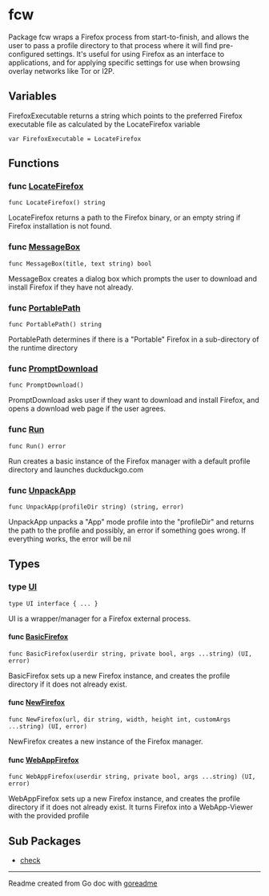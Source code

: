 # fcw

Package fcw wraps a Firefox process from start-to-finish, and allows
the user to pass a profile directory to that process where it will find
pre-configured settings. It's useful for using Firefox as an interface to
applications, and for applying specific settings for use when browsing
overlay networks like Tor or I2P.

## Variables

FirefoxExecutable returns a string which points to the preferred Firefox
executable file as calculated by the LocateFirefox variable

```golang
var FirefoxExecutable = LocateFirefox
```

## Functions

### func [LocateFirefox](/ui.go#L214)

`func LocateFirefox() string`

LocateFirefox returns a path to the Firefox binary, or an empty string if
Firefox installation is not found.

### func [MessageBox](/messagebox.go#L40)

`func MessageBox(title, text string) bool`

MessageBox creates a dialog box which prompts the user to download and install Firefox if they
have not already.

### func [PortablePath](/ui.go#L53)

`func PortablePath() string`

PortablePath determines if there is a "Portable" Firefox in a sub-directory
of the runtime directory

### func [PromptDownload](/ui.go#L243)

`func PromptDownload()`

PromptDownload asks user if they want to download and install Firefox, and
opens a download web page if the user agrees.

### func [Run](/fpw.go#L270)

`func Run() error`

Run creates a basic instance of the Firefox manager with a default profile directory and
launches duckduckgo.com

### func [UnpackApp](/fpw.go#L111)

`func UnpackApp(profileDir string) (string, error)`

UnpackApp unpacks a "App" mode profile into the "profileDir" and returns the
path to the profile and possibly, an error if something goes wrong. If everything
works, the error will be nil

## Types

### type [UI](/ui.go#L41)

`type UI interface { ... }`

UI is a wrapper/manager for a Firefox external process.

#### func [BasicFirefox](/fpw.go#L42)

`func BasicFirefox(userdir string, private bool, args ...string) (UI, error)`

BasicFirefox sets up a new Firefox instance, and creates the profile directory if
it does not already exist.

#### func [NewFirefox](/ui.go#L312)

`func NewFirefox(url, dir string, width, height int, customArgs ...string) (UI, error)`

NewFirefox creates a new instance of the Firefox manager.

#### func [WebAppFirefox](/fpw.go#L74)

`func WebAppFirefox(userdir string, private bool, args ...string) (UI, error)`

WebAppFirefox sets up a new Firefox instance, and creates the profile directory if
it does not already exist. It turns Firefox into a WebApp-Viewer with the provided
profile

## Sub Packages

* [check](./check)

---
Readme created from Go doc with [goreadme](https://github.com/posener/goreadme)
